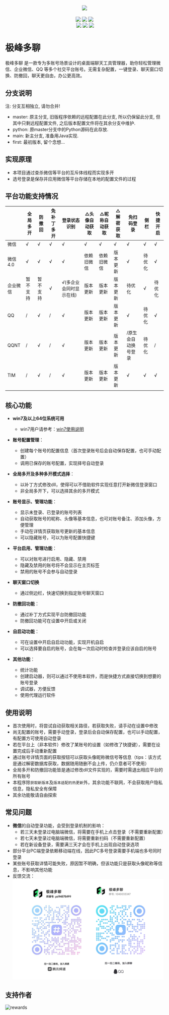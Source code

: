 <h3 align="center"><img src="https://raw.githubusercontent.com/wfql1024/MultiWeChatManager/refs/heads/main/external_res/JFMC.png" width="250px"></h3>

<p align="center">
  <img src="https://img.shields.io/badge/Platform-Windows 7~11-blue">
  <img src="https://img.shields.io/github/stars/wfql1024/MultiWeChatManager">
  <img src="https://img.shields.io/github/license/wfql1024/MultiWeChatManager"><br>
  <img src="https://img.shields.io/badge/WeChat-3.9~4.1-green?logo=wechat&logoColor=white" alt="">
  <img src="https://img.shields.io/badge/WxWork-4.1~5.0-0D47A1?logo=wechat&logoColor=white">
  <img src="https://img.shields.io/badge/QQ-9.7~9.9-red?logo=qq&logoColor=white">
  <img src="https://img.shields.io/badge/TIM-3.4-blue?logo=qq&logoColor=white">
</p>

# 极峰多聊

极峰多聊 是一款专为多账号场景设计的桌面端聊天工具管理器，助你轻松管理微信、企业微信、QQ
等多个社交平台账号。无需复杂配置，一键登录、聊天窗口切换、防撤回，聊天更自由，办公更高效。

## 分支说明
注: 分支互相独立, 请勿合并!
- master: 原主分支, 旧版程序依赖的远程配置在此分支, 所以仍保留此分支, 但其中只剩远程配置文件, 之后版本配置文件将在其余分支中维护.
- python: 原master分支中的Python源码在此存放.
- main: 新主分支, 准备用Java实现.
- first: 最初版本, 留个念想...

## 实现原理

- 本项目通过查杀微信等平台的互斥体线程而实现多开
- 选号登录是保存并应用微信等平台存储在本地的配置文件的过程

## 平台功能支持情况

|       | 全局多开 | 防撤回  | 免补丁多开 | 登录状态识别        | △头像自动获取 | △昵称自动获取 | △解密获取 | 免扫码登录      | 侧栏  | 快捷开启 |
|-------|------|------|-------|---------------|---------|---------|-------|------------|-----|------|
| 微信    | √    | √    | √     | √             | √       | √       | √     | √          | √   | √    |
| 微信4.0 | √    | √    | √     | √             | 依赖旧微信   | 依赖旧微信   | 版本更新  | √          | 待优化 | √    |
| 企业微信  | 暂不支持 | 暂不支持 | √     | √(多企业会同时显示在线) | 版本更新    | 版本更新    | 版本更新  | 待优化        | √   | 待优化  |
| QQ    | /    | √    | /     | √             | 版本更新    | 版本更新    | 版本更新  | √          | 待优化 | √    |
| QQNT  | /    | √ | /     | √             | 版本更新    | 版本更新    | 版本更新  | /原生会自动换号登录 | 待优化 | /    |
| TIM   | /    | √    | /     | √             | 版本更新    | 版本更新    | 版本更新  | √          | √   | √    |
|       |      |      |       |               |         |         |       |            |     |      |

## 核心功能

- **win7及以上64位系统可用**
    - win7用户请参考：[win7使用说明](https://github.com/wfql1024/MultiWeChatManager/wiki/How_to_use_in_win7)

- **账号配置管理**：
    - 创建每个账号的配置信息（首次登录账号后会自动保存配置，也可手动配置）
    - 调用已保存的账号配置，实现择号自动登录

- **全局多开及多种多开模式选择**：
    - 以补丁方式修改dll，使得可以不借助软件实现任意打开新微信登录窗口
    - 非全局多开下，可以选择其余的多开模式

- **账号显示、管理功能**：
    - 显示未登录、已登录的账号列表
    - 自动获取账号的昵称、头像等基本信息，也可对账号备注、添加头像，方便管理
    - 手动在详情页获取账号更新的基本信息
    - 可以隐藏账号，可以为账号配置快捷键

- **平台启用、管理功能**：
    - 可以对账号进行启用、隐藏、禁用
    - 隐藏及禁用的账号将不会显示在主页标签
    - 禁用的账号不会参与自动登录

- **聊天窗口切换**
    - 通过侧边栏，快速切换到指定账号聊天窗口

- **防撤回功能**：
    - 通过补丁方式实现平台防撤回功能
    - 防撤回功能可在设置中开启或关闭

- **自启动功能**：
    - 可在设置中开启自启动功能，实现开机自启
    - 可以选择要自启的账号，会在每一次启动时检查并登录应该自启的账号

- **其他功能**：
    - 统计功能
    - 创建启动器，则可以通过不使用本软件，而是快捷方式直接切换到想要的账号登录
    - 调试器，方便反馈
    - 使用代理运行软件

## 使用说明

- 首次使用时，将尝试自动获取相关路径，若获取失败，请手动在设置中修改
- 尚无配置的账号，需要手动登录，登录后会自动保存配置，也可以手动配置，有配置方可使用自动登录
- 若在平台上（非本软件）修改了某账号的设置（如修改了快捷键），需要在设置完成后手动重新配置
- 通过账号详情页面的获取按钮可以获取头像昵称微信号等信息（tips：该方式是通过解密数据库获取，数据随用随删不会上传，仍介意者可不使用）
- 全局多开和防撤回功能皆是通过修改dll文件实现的，需要时需退出相应平台的所有账号
- 本程序除`获取新版本`及`版本适配的热更新`外，其余功能不联网，不会获取用户隐私信息，隐私安全有保障
- 其余功能敬请自由探索

## 常见问题

- **微信**的自动登录功能，会受到登录机制的影响：
    - 若三天未登录过电脑端微信，将需要在手机上点击登录（不需要重新配置）
    - 若七天未登录过电脑端微信，将需要重新扫码（不需要重新配置）
    - 若在新设备登录，需要满三天才会在手机上出现自动登录选项
- 部分平台PC端登录依赖移动端在线，因此PC多号登录需要手机端也多号同时登录
- 某些账号获取详情可能失败，原因暂不明确，但该功能只是获取头像昵称等信息，不影响其他功能
- 反馈交流：![rewards](legacy_python/external_res/Feedback.png)

## 支持作者

![rewards](https://github.com/user-attachments/assets/9a632a23-69f2-4e80-b207-ca9d98f00ba9)

